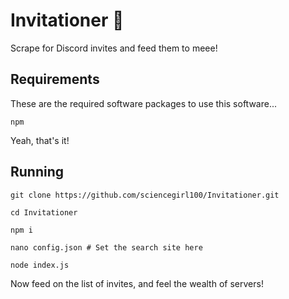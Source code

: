 # Invitationer 🥑
Scrape for Discord invites and feed them to meee!

## Requirements

These are the required software packages to use this software...

`npm`

Yeah, that's it!

## Running

`git clone https://github.com/sciencegirl100/Invitationer.git`

`cd Invitationer`

`npm i`

`nano config.json # Set the search site here`

`node index.js`

Now feed on the list of invites, and feel the wealth of servers!

